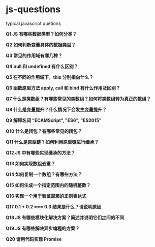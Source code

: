 # js-questions
typical javascript quetions



**Q1 JS 有哪些数据类型？如何分类？**



**Q2** **如何判断变量具体的数据类型？**



**Q3** **常见的作用域有哪几种？**



**Q4** **null 和 undefined 有什么区别？**



**Q5 在不同的作用域下，this 分别指向什么？**



**Q6 函数原型方法 apply, call 和 bind 有什么作用及区别？**



**Q7 什么是类数组？有哪些常见的类数组？如何将类数组转为真正的数组？**



**Q8 什么是变量提升？什么情况下会发生变量提升？**



**Q9 解释名词 “ECAMScript”, "ES6", "ES2015"**



**Q10 什么是闭包？有哪些常见的闭包？**



**Q11 什么是原型链？如何利用原型链进行继承？**



**Q12 JS 中有哪些实现继承的方法？**



**Q13 如何实现数组去重？**



**Q14 如何复制一个数组？有哪些方法？**



**Q15 如何生成一个指定范围内的随机整数？**



**Q16 实现一个用于验证邮箱的正则表达式**



**Q17 0.1 + 0.2 === 0.3 结果是什么？请说明原因**



**Q18 JS 有哪些模块化解决方案？简述并说明它们之间的不同**



**Q19 JS 有哪些解决异步编程的方案？**



**Q20 请用代码实现 Promise**

